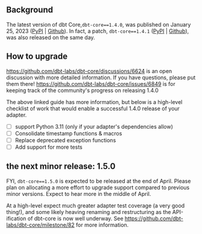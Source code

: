 ## Background

The latest version of dbt Core,`dbt-core==1.4.0`, was published on January 25, 2023 ([PyPI](https://pypi.org/project/dbt-core/1.4.0/) | [Github](https://github.com/dbt-labs/dbt-core/releases/tag/v1.4.0)). In fact, a patch, `dbt-core==1.4.1` ([PyPI](https://pypi.org/project/dbt-core/1.4.1/) | [Github](https://github.com/dbt-labs/dbt-core/releases/tag/v1.4.1)), was also released on the same day.

## How to upgrade

https://github.com/dbt-labs/dbt-core/discussions/6624 is an open discussion with more detailed information. If you have questions, please put them there! https://github.com/dbt-labs/dbt-core/issues/6849 is for keeping track of the community's progress on releasing 1.4.0

The above linked guide has more information, but below is a high-level checklist of work that would enable a successful 1.4.0 release of your adapter. 

- [ ] support Python 3.11 (only if your adapter's dependencies allow)
- [ ] Consolidate timestamp functions & macros
- [ ] Replace deprecated exception functions
- [ ] Add support for more tests

## the next minor release: 1.5.0

FYI, `dbt-core==1.5.0` is expected to be released at the end of April. Please plan on allocating a more effort to upgrade support compared to previous minor versions. Expect to hear more in the middle of April.

At a high-level expect much greater adapter test coverage (a very good thing!), and some likely heaving renaming and restructuring as the API-ification of dbt-core is now well underway. See https://github.com/dbt-labs/dbt-core/milestone/82 for more information.